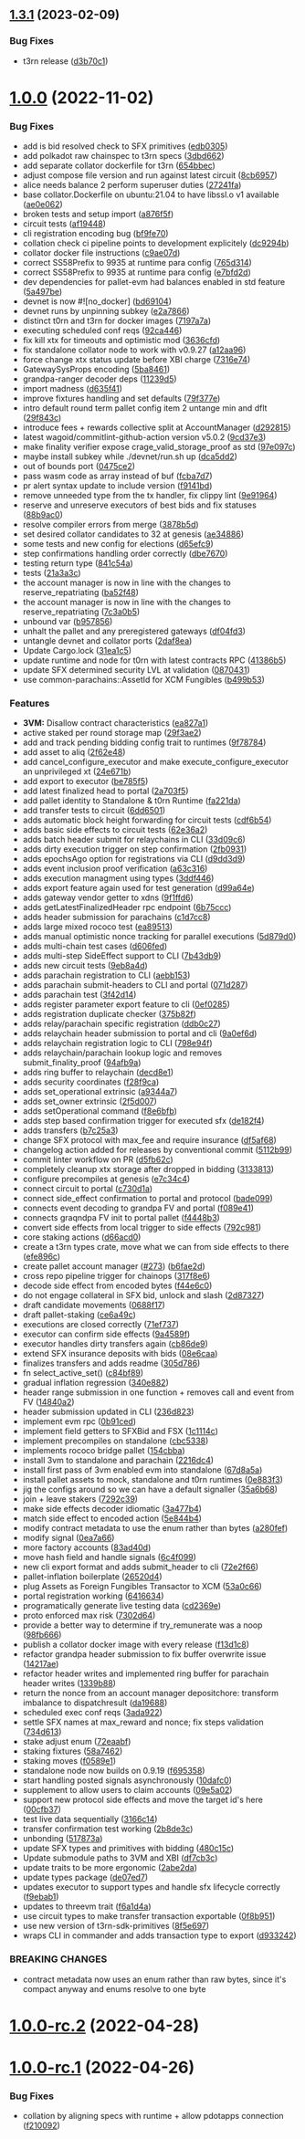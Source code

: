 ## [1.3.1](https://github.com/t3rn/t3rn/compare/v1.0.0...v1.3.1) (2023-02-09)


### Bug Fixes

* t3rn release ([d3b70c1](https://github.com/t3rn/t3rn/commit/d3b70c1fa9932a563aa0959496423da001fe4957))



# [1.0.0](https://github.com/t3rn/t3rn/compare/v1.1.0-rc.0...v1.0.0) (2022-11-02)


### Bug Fixes

* add is bid resolved check to SFX primitives ([edb0305](https://github.com/t3rn/t3rn/commit/edb03052ea47bc6b6ad664ebcb33b1fa7076cad6))
* add polkadot raw chainspec to t3rn specs ([3dbd662](https://github.com/t3rn/t3rn/commit/3dbd66238985804923c1e7edee2d5512c3ebe63b))
* add separate collator dockerfile for t3rn ([654bbec](https://github.com/t3rn/t3rn/commit/654bbec3ef2ab826150b4dd442923f38c6cdd93d))
* adjust compose file version and run against latest circuit ([8cb6957](https://github.com/t3rn/t3rn/commit/8cb695701485c280798c9389d78f46023933208a))
* alice needs balance 2 perform superuser duties ([27241fa](https://github.com/t3rn/t3rn/commit/27241fa469cec8b751d5c317c924796802d8a90b))
* base collator.Dockerfile on ubuntu:21.04 to have libssl.o v1 available ([ae0e062](https://github.com/t3rn/t3rn/commit/ae0e0629cb44e4cab491d7721bac4ea32de42c46))
* broken tests and setup import ([a876f5f](https://github.com/t3rn/t3rn/commit/a876f5fce565b3e8e7c7ad56ee23ec905942c3de))
* circuit tests ([af19448](https://github.com/t3rn/t3rn/commit/af1944874c51b61a303d38073054444efe542363))
* cli registration encoding bug ([bf9fe70](https://github.com/t3rn/t3rn/commit/bf9fe707225e892513099b83ae78092f3fb8993d))
* collation check ci pipeline points to development explicitely ([dc9294b](https://github.com/t3rn/t3rn/commit/dc9294b0b52c106d8fb5d96c85070fd85dbc5b03))
* collator docker file instructions ([c9ae07d](https://github.com/t3rn/t3rn/commit/c9ae07df8936afee2a5fac8b404db768405b34c0))
* correct SS58Prefix to 9935 at runtime para config ([765d314](https://github.com/t3rn/t3rn/commit/765d3143fd04c8c4754bd078be995aaf4868d862))
* correct SS58Prefix to 9935 at runtime para config ([e7bfd2d](https://github.com/t3rn/t3rn/commit/e7bfd2d979478a2b8e60dd3153ca68dc111beffb))
* dev dependencies for pallet-evm had balances enabled in std feature ([5a497be](https://github.com/t3rn/t3rn/commit/5a497be4901bc831ac83c8455b6cc5583355cb52))
* devnet is now #![no_docker] ([bd69104](https://github.com/t3rn/t3rn/commit/bd6910408eefe4b31e33bc6e1c4172746954f8dd))
* devnet runs by unpinning subkey ([e2a7866](https://github.com/t3rn/t3rn/commit/e2a7866efe54e9b94e518bfe27d1864862fd6865))
* distinct t0rn and t3rn for docker images ([7197a7a](https://github.com/t3rn/t3rn/commit/7197a7ae6522bccdc22f65ddb47412bf899c11ed))
* executing scheduled conf reqs ([92ca446](https://github.com/t3rn/t3rn/commit/92ca44648f3269344fb9344f13109d58e3545df9))
* fix kill xtx for timeouts and optimistic mod ([3636cfd](https://github.com/t3rn/t3rn/commit/3636cfd147b032710169c61b72677da5128b99d5))
* fix standalone collator node to work with v0.9.27 ([a12aa96](https://github.com/t3rn/t3rn/commit/a12aa9663a29643ee62ae913c56ce5b52b4eae43))
* force change xtx status update before XBI charge ([7316e74](https://github.com/t3rn/t3rn/commit/7316e74cb4e3e2937c3dc60935b623fd509bb3ba))
* GatewaySysProps encoding ([5ba8461](https://github.com/t3rn/t3rn/commit/5ba8461b55d45249e1c3085516fe17ee9356731e))
* grandpa-ranger decoder deps ([11239d5](https://github.com/t3rn/t3rn/commit/11239d563dc4d570262ae062c71d9b476c87770b))
* import madness ([d635f41](https://github.com/t3rn/t3rn/commit/d635f414852de93af0f38c4772c0bc845503fca6))
* improve fixtures handling and set defaults ([79f377e](https://github.com/t3rn/t3rn/commit/79f377edc1f05447f3861759f3d042d9ac8a889a))
* intro default round term pallet config item 2 untange min and dflt ([29f843c](https://github.com/t3rn/t3rn/commit/29f843cb247a775912a9786df26894e474e841e7))
* introduce fees + rewards collective split at AccountManager ([d292815](https://github.com/t3rn/t3rn/commit/d29281503452d9cd60bdfedc327756b3deef9474))
* latest wagoid/commitlint-github-action version v5.0.2 ([9cd37e3](https://github.com/t3rn/t3rn/commit/9cd37e3097326b40754d45de3a4d53eb1158e4de))
* make finality verifier expose crage_valid_storage_proof as std ([97e097c](https://github.com/t3rn/t3rn/commit/97e097ca4c7b1f889a03e261c60e36fe8fa83c7a))
* maybe install subkey while ./devnet/run.sh up ([dca5dd2](https://github.com/t3rn/t3rn/commit/dca5dd2962d207252f45186ef973db7f4f9857b2))
* out of bounds port ([0475ce2](https://github.com/t3rn/t3rn/commit/0475ce2e6474277368a6132330d65b60129c9c4f))
* pass wasm code as array instead of buf ([fcba7d7](https://github.com/t3rn/t3rn/commit/fcba7d7377519032ba638dbe43fd9b92062a9912))
* pr alert syntax update to include version ([f9141bd](https://github.com/t3rn/t3rn/commit/f9141bdea34d8c35b7e5170a5bb5e113945226f8))
* remove unneeded type from the tx handler, fix clippy lint ([9e91964](https://github.com/t3rn/t3rn/commit/9e919641fe7ac50f1b984c0b0954753aa41e3ab7))
* reserve and unreserve executors of best bids and fix statuses ([88b9ac0](https://github.com/t3rn/t3rn/commit/88b9ac03c46b92838512bbc16e64e9d45acc8224))
* resolve compiler errors from merge ([3878b5d](https://github.com/t3rn/t3rn/commit/3878b5da21695c23ae90284bdaf9ef4a5cbaf390))
* set desired collator candidates to 32 at genesis ([ae34886](https://github.com/t3rn/t3rn/commit/ae34886a6fddf78c1021d485bdc53ad54fd484a6))
* some tests and new config for elections ([d65efc9](https://github.com/t3rn/t3rn/commit/d65efc9518b8001ddeccafc8224979e06894523b))
* step confirmations handling order correctly ([dbe7670](https://github.com/t3rn/t3rn/commit/dbe76702beb59e5f15c60f325e85ea8cc75c9f0c))
* testing return type ([841c54a](https://github.com/t3rn/t3rn/commit/841c54ad77f27a277491f2317ac60f1224ea04da))
* tests ([21a3a3c](https://github.com/t3rn/t3rn/commit/21a3a3c45ba6b358fa9915f2da2080dbe5c918ec))
* the account manager is now in line with the changes to reserve_repatriating ([ba52f48](https://github.com/t3rn/t3rn/commit/ba52f486ad2b3464cd40b49c0ef63d6d559c5dc0))
* the account manager is now in line with the changes to reserve_repatriating ([7c3a0b5](https://github.com/t3rn/t3rn/commit/7c3a0b5351d60367c02dccdcac796ea7e55aa7e2))
* unbound var ([b957856](https://github.com/t3rn/t3rn/commit/b95785650d8a2bc9e9b8c27b746130dbfe7629bf))
* unhalt the pallet and any preregistered gateways ([df04fd3](https://github.com/t3rn/t3rn/commit/df04fd3e1742a0075ca3542d74660f699a1f0bbd))
* untangle devnet and collator ports ([2daf8ea](https://github.com/t3rn/t3rn/commit/2daf8ea63fa734381adee31527c07c004c3dabcf))
* Update Cargo.lock ([31ea1c5](https://github.com/t3rn/t3rn/commit/31ea1c56c6762be0e4f2ceb631f4d3bebe77dcd1))
* update runtime and node for t0rn with latest contracts RPC ([41386b5](https://github.com/t3rn/t3rn/commit/41386b5bbd6f1e3af51a6f993ee150fde5e5d110))
* update SFX determined security LVL at validation ([0870431](https://github.com/t3rn/t3rn/commit/08704314585717a2e04918b7ad90017a2afb45f5))
* use common-parachains::AssetId for XCM Fungibles ([b499b53](https://github.com/t3rn/t3rn/commit/b499b532405225ed4116fa7f2aec79040876ac13))


### Features

* **3VM:** Disallow contract characteristics ([ea827a1](https://github.com/t3rn/t3rn/commit/ea827a12c78be96fb4cdbc644f944cfce634e9ea))
* active staked per round storage map ([29f3ae2](https://github.com/t3rn/t3rn/commit/29f3ae23f24e3719b62c8e217e5fbcd376d9b493))
* add and track pending bidding config trait to runtimes ([9f78784](https://github.com/t3rn/t3rn/commit/9f78784f6c76019d40a2ff9c328dfce05adf2442))
* add asset to aliq ([2f62e48](https://github.com/t3rn/t3rn/commit/2f62e481ab29281724523887e5b0be8096e31bb8))
* add cancel_configure_executor and make execute_configure_executor an unprivileged xt ([24e671b](https://github.com/t3rn/t3rn/commit/24e671bf9e5df56360ea2710039acc1b7edc48d4))
* add export to executor ([be785f5](https://github.com/t3rn/t3rn/commit/be785f56381993610aee9facc3256108e235ff1a))
* add latest finalized head to portal ([2a703f5](https://github.com/t3rn/t3rn/commit/2a703f5be54bc9f0d58c0a9682c69446cb102969))
* add pallet identity to Standalone & t0rn Runtime ([fa221da](https://github.com/t3rn/t3rn/commit/fa221da5af4bc449b889610338e50622709fbbab))
* add transfer tests to circuit ([6dd6501](https://github.com/t3rn/t3rn/commit/6dd65013e9222f96c477534e3976d65772409f3a))
* adds automatic block height forwarding for circuit tests ([cdf6b54](https://github.com/t3rn/t3rn/commit/cdf6b54a76a1d681ae9c46e59640d238f1f76945))
* adds basic side effects to circuit tests ([62e36a2](https://github.com/t3rn/t3rn/commit/62e36a264682f0553608096862f71f24330bfbf7))
* adds batch header submit for relaychains in CLI ([33d09c6](https://github.com/t3rn/t3rn/commit/33d09c6ae650bfd35dedf168c304baecaf54ed7a))
* adds dirty execution trigger on step confirmation ([2fb0931](https://github.com/t3rn/t3rn/commit/2fb09312540c70f561e9e58e3ceb6314029bd3be))
* adds epochsAgo option for registrations via CLI ([d9dd3d9](https://github.com/t3rn/t3rn/commit/d9dd3d9dbf214fdb5e3f9024016e9439ca05aad7))
* adds event inclusion proof verification ([a63c316](https://github.com/t3rn/t3rn/commit/a63c316a190db1f95670d6ed41016b23edb79336))
* adds execution managment using types ([3ddf446](https://github.com/t3rn/t3rn/commit/3ddf446f93909db2ce9f77b8edff3453058f3f32))
* adds export feature again used for test generation ([d99a64e](https://github.com/t3rn/t3rn/commit/d99a64ec2492cf344ae1d5d51a59a8798a7a0721))
* adds gateway vendor getter to xdns ([9f1ffd6](https://github.com/t3rn/t3rn/commit/9f1ffd60196b502186751d6fd2a57a8061c20be1))
* adds getLatestFinalizedHeader rpc endpoint ([6b75ccc](https://github.com/t3rn/t3rn/commit/6b75ccc19a08e1a403d8a38743ebaadfff7fbc21))
* adds header submission for parachains ([c1d7cc8](https://github.com/t3rn/t3rn/commit/c1d7cc883225024356e71d836a5d9372fe16d9ff))
* adds large mixed rococo test ([ea89513](https://github.com/t3rn/t3rn/commit/ea895134db1ae40ab7c6b07a8a3c5f090e95794c))
* adds manual optimistic nonce tracking for parallel executions ([5d879d0](https://github.com/t3rn/t3rn/commit/5d879d0307b2dc7f45e3c72af9d0fb1d2c9b931e))
* adds multi-chain test cases ([d606fed](https://github.com/t3rn/t3rn/commit/d606fed0f9f90af8f900b4fa6bed3964bc0df8a0))
* adds multi-step SideEffect support to CLI ([7b43db9](https://github.com/t3rn/t3rn/commit/7b43db9d29c12ce9ae891b1d657a1017fd280918))
* adds new circuit tests ([9eb8a4d](https://github.com/t3rn/t3rn/commit/9eb8a4db060c8b4661793fd44957572254dc45d3))
* adds parachain registration to CLI ([aebb153](https://github.com/t3rn/t3rn/commit/aebb153fdbc0ac65fea4cd3fd6319b2b5959ae30))
* adds parachain submit-headers to CLI and portal ([071d287](https://github.com/t3rn/t3rn/commit/071d287d0e0c16c713481b17dc1dce1c4307f2d7))
* adds parachain test ([3f42d14](https://github.com/t3rn/t3rn/commit/3f42d14868d86895c5aba2f72c70ae332b030591))
* adds register parameter export feature to cli ([0ef0285](https://github.com/t3rn/t3rn/commit/0ef0285bf4464cb9434e380c301580bfe29485cf))
* adds registration duplicate checker ([375b82f](https://github.com/t3rn/t3rn/commit/375b82ff8b3a273b3224c15e05aa62d7c6f0d71b))
* adds relay/parachain specific registration ([ddb0c27](https://github.com/t3rn/t3rn/commit/ddb0c27e2d5f60077cebf39a9d7c370cab0284b5))
* adds relaychain header submission to portal and cli ([9a0ef6d](https://github.com/t3rn/t3rn/commit/9a0ef6d286b0a25b7b5856097ae6dba6b15caee0))
* adds relaychain registration logic to CLI ([798e94f](https://github.com/t3rn/t3rn/commit/798e94f6cea5e1b4a7056f9dd5bc3507ecea6a0e))
* adds relaychain/parachain lookup logic and removes submit_finality_proof ([94afb9a](https://github.com/t3rn/t3rn/commit/94afb9afb0786d581d4774b2f15ff216ecbf0ae8))
* adds ring buffer to relaychain ([decd8e1](https://github.com/t3rn/t3rn/commit/decd8e1a3596180e1be17e95afaa781de420c077))
* adds security coordinates ([f28f9ca](https://github.com/t3rn/t3rn/commit/f28f9ca394deb1f3a2ef79721515425c47054ed8))
* adds set_operational extrinsic ([a9344a7](https://github.com/t3rn/t3rn/commit/a9344a79c783daa68a918f001a392d79b9d3beb7))
* adds set_owner extrinsic ([2f5d007](https://github.com/t3rn/t3rn/commit/2f5d0070b8e98becfb917a6ab9021fcc921e8aef))
* adds setOperational command ([f8e6bfb](https://github.com/t3rn/t3rn/commit/f8e6bfb8e898a412b4fb9d83e1814cef553be508))
* adds step based confirmation trigger for executed sfx ([de182f4](https://github.com/t3rn/t3rn/commit/de182f4a51c355cf0898349b48e87a9d5c8e4cc9))
* adds transfers ([b7c25a3](https://github.com/t3rn/t3rn/commit/b7c25a394ebf939877401d0cfcfdda4c319610f6))
* change SFX protocol with max_fee and require insurance ([df5af68](https://github.com/t3rn/t3rn/commit/df5af6826e1f85ed6272d2ba39a4f7738607f75d))
* changelog action added for releases by conventional commit ([5112b99](https://github.com/t3rn/t3rn/commit/5112b991fc248c0cbe298d6356bf1b84a3616deb))
* commit linter workflow on PR ([d5fb62c](https://github.com/t3rn/t3rn/commit/d5fb62cb602c358e9363b28d6736127103b2fda8))
* completely cleanup xtx storage after dropped in bidding ([3133813](https://github.com/t3rn/t3rn/commit/3133813c3351a0de8dd412043c875a028396347c))
* configure precompiles at genesis ([e7c34c4](https://github.com/t3rn/t3rn/commit/e7c34c4f15fc249c09b78b348c7bc2beaa5c9a8e))
* connect circuit to portal ([c730d1a](https://github.com/t3rn/t3rn/commit/c730d1ab6c96c47660147b801396c5b4448098b8))
* connect side_effect confirmation to portal and protocol ([bade099](https://github.com/t3rn/t3rn/commit/bade0992e1f45b33b84928a56f61d050b3a60028))
* connects event decoding to grandpa FV and portal ([f089e41](https://github.com/t3rn/t3rn/commit/f089e4141a507348e68975199fd828909e7aed04))
* connects graqndpa FV init to portal pallet ([f4448b3](https://github.com/t3rn/t3rn/commit/f4448b3c109ae7da9075da25d5950f9481dad6c9))
* convert side effects from local trigger to side effects ([792c981](https://github.com/t3rn/t3rn/commit/792c9816b4b0ef70b6bfd295e80809eb7be22d8f))
* core staking actions ([d66acd0](https://github.com/t3rn/t3rn/commit/d66acd0a567af260e5dc19675d954b3824a6eb3c))
* create a t3rn types crate, move what we can from side effects to there ([efe896c](https://github.com/t3rn/t3rn/commit/efe896c051a984d89d6be3b57b63674804b6185e))
* create pallet account manager ([#273](https://github.com/t3rn/t3rn/issues/273)) ([b6fae2d](https://github.com/t3rn/t3rn/commit/b6fae2d2add831e9ee348fb6bb4d3381b34a2a51))
* cross repo pipeline trigger for chainops ([317f8e6](https://github.com/t3rn/t3rn/commit/317f8e6a4f140185c6cafad24ef8f24ca795cf4b))
* decode side effect from encoded bytes ([f44e6c0](https://github.com/t3rn/t3rn/commit/f44e6c086543144f2c5a0e89b19a44c209929c68))
* do not engage collateral in SFX bid, unlock and slash ([2d87327](https://github.com/t3rn/t3rn/commit/2d87327f59077d8830263bd63eded46920d5bf9a))
* draft candidate movements ([0688f17](https://github.com/t3rn/t3rn/commit/0688f17fc447cc5268b5a3a94a27ea224398811c))
* draft pallet-staking ([ce6a49c](https://github.com/t3rn/t3rn/commit/ce6a49c425ff7cb4cab00888b5a5d357c8cac3ca))
* executions are closed correctly ([71ef737](https://github.com/t3rn/t3rn/commit/71ef737922192e4c028734e10256c02a2f773af0))
* executor can confirm side effects ([9a4589f](https://github.com/t3rn/t3rn/commit/9a4589fa616885a10c50a14fca5acc6577f802fc))
* executor handles dirty transfers again ([cb86de9](https://github.com/t3rn/t3rn/commit/cb86de962e4e79e92a8b491d991cfcf99429ec59))
* extend SFX insurance deposits with bids ([08e6caa](https://github.com/t3rn/t3rn/commit/08e6caa86e800c05d3406164b3553ec6eb5fa492))
* finalizes transfers and adds readme ([305d786](https://github.com/t3rn/t3rn/commit/305d786c1f39e854fc8f2012fd225886b95f0454))
* fn select_active_set() ([c84bf89](https://github.com/t3rn/t3rn/commit/c84bf89b332607f29c6e1bbb84f515d9676a1d56))
* gradual inflation regression ([340e882](https://github.com/t3rn/t3rn/commit/340e88276ba62064674f60c89fc371b4d5841b71))
* header range submission in one function + removes call and event from FV ([14840a2](https://github.com/t3rn/t3rn/commit/14840a2176a464e7b33c2f991d7afb4aa7f728ea))
* header submission updated in CLI ([236d823](https://github.com/t3rn/t3rn/commit/236d8235927185b5f72dfa40d3ffbce73981ea85))
* implement evm rpc ([0b91ced](https://github.com/t3rn/t3rn/commit/0b91ced19191144ac6e6611d297843c91c98b63e))
* implement field getters to SFXBid and FSX ([1c1114c](https://github.com/t3rn/t3rn/commit/1c1114ca3457b04bbd34be8e3de88d9c1c5f51be))
* implement precompiles on standalone ([cbc5338](https://github.com/t3rn/t3rn/commit/cbc53383f77ea2891315e90f1130f75376282290))
* implements rococo bridge pallet ([154cbba](https://github.com/t3rn/t3rn/commit/154cbba0cfc409a36657a9aceed6a8c938a6cfd3))
* install 3vm to standalone and parachain ([2216dc4](https://github.com/t3rn/t3rn/commit/2216dc4da4cb350d1bfbdf82355ad88e2b81219d))
* install first pass of 3vm enabled evm into standalone ([67d8a5a](https://github.com/t3rn/t3rn/commit/67d8a5a81b32748483bdb457574b1961c2447d50))
* install pallet assets to mock, standalone and t0rn runtimes ([0e883f3](https://github.com/t3rn/t3rn/commit/0e883f3244aabee6641dc7eeb3c4030b24e337b8))
* jig the configs around so we can have a default signaller ([35a6b68](https://github.com/t3rn/t3rn/commit/35a6b68332874fd45690b2e827cbf7465c4b527e))
* join + leave stakers ([7292c39](https://github.com/t3rn/t3rn/commit/7292c39b0eb811a0158f9c94b5dbc1e4ccd6c7ca))
* make side effects decoder idiomatic ([3a477b4](https://github.com/t3rn/t3rn/commit/3a477b459a52d07e215321adbbb4fb0528b7a238))
* match side effect to encoded action ([5e844b4](https://github.com/t3rn/t3rn/commit/5e844b4bbc446df9ba0c28123a9ac28bc305b497))
* modify contract metadata to use the enum rather than bytes ([a280fef](https://github.com/t3rn/t3rn/commit/a280fef004be99a08428292875be88e9bc5deb53))
* modify signal ([0ea7a66](https://github.com/t3rn/t3rn/commit/0ea7a667c33efdb0f4b65d1a0753cb2cf79a6287))
* more factory accounts ([83ad40d](https://github.com/t3rn/t3rn/commit/83ad40daa96028e48be85e8902a67d98a6b78577))
* move hash field and handle signals ([6c4f099](https://github.com/t3rn/t3rn/commit/6c4f0991286940af2f1aa4cb5fd739d4262a106d))
* new cli export format and adds submit_header to cli ([72e2f66](https://github.com/t3rn/t3rn/commit/72e2f663f44c9f22f50a1dd4c4ef9c87cd226aea))
* pallet-inflation boilerplate ([26520d4](https://github.com/t3rn/t3rn/commit/26520d418565ccb84de3d3d1ba708dceb8377ad8))
* plug Assets as Foreign Fungibles Transactor to XCM ([53a0c66](https://github.com/t3rn/t3rn/commit/53a0c665f32ff735783431c3baeb2191a0511c47))
* portal registration working ([6416634](https://github.com/t3rn/t3rn/commit/641663452d10d5a5f00159accd6b180abd1f1c03))
* programatically generate live testing data ([cd2369e](https://github.com/t3rn/t3rn/commit/cd2369e7d74d35390c29956dc94432ea40efb4bf))
* proto enforced max risk ([7302d64](https://github.com/t3rn/t3rn/commit/7302d642edba991bac824cd95956586fd7359521))
* provide a better way to determine if try_remunerate was a noop ([98fb666](https://github.com/t3rn/t3rn/commit/98fb6663518155ed16e665345f5577db53c59e28))
* publish a collator docker image with every release ([f13d1c8](https://github.com/t3rn/t3rn/commit/f13d1c819645f41701cd79afa40d115572c32216))
* refactor grandpa header submission to fix buffer overwrite issue ([14217ae](https://github.com/t3rn/t3rn/commit/14217aef445ccf5edb152821f87ae85bb2276ece))
* refactor header writes and implemented ring buffer for parachain header writes ([1339b88](https://github.com/t3rn/t3rn/commit/1339b88185581456676d229908f421ebdda3d5b2))
* return the nonce from an account manager depositchore: transform imbalance to dispatchresult ([da19688](https://github.com/t3rn/t3rn/commit/da19688ceffe1cb8a51993ea12790c71af876cb6))
* scheduled exec conf reqs ([3ada922](https://github.com/t3rn/t3rn/commit/3ada9222ce11f72c16f9968ea6e65f0cbaa0031a))
* settle SFX names at max_reward and nonce; fix steps validation ([734d613](https://github.com/t3rn/t3rn/commit/734d61395a549aa8c925d3bc9a9baa3575c043b2))
* stake adjust enum ([72eaabf](https://github.com/t3rn/t3rn/commit/72eaabf0e2f2091856d25fee3b3b3aa91c5fd27f))
* staking fixtures ([58a7462](https://github.com/t3rn/t3rn/commit/58a746248b867a70bb5282065627456b54d70cf8))
* staking moves ([f0589e1](https://github.com/t3rn/t3rn/commit/f0589e1b5fc94b4f82336a1219d87664f64065b4))
* standalone node now builds on 0.9.19 ([f695358](https://github.com/t3rn/t3rn/commit/f695358cc11457d907f1250d29084d6841cc3723))
* start handling posted signals asynchronously ([10dafc0](https://github.com/t3rn/t3rn/commit/10dafc025c148567e329b9c9213854208b66f406))
* supplement to allow users to claim accounts ([09e5a02](https://github.com/t3rn/t3rn/commit/09e5a02605ca73437768d0c6dfa799bd11f09997))
* support new protocol side effects and move the target id's here ([00cfb37](https://github.com/t3rn/t3rn/commit/00cfb37b3dbe225f6e5f0917608baf8d8bb36020))
* test live data sequentially ([3166c14](https://github.com/t3rn/t3rn/commit/3166c14e3ea489ebbc51886d35f11b9ef134ab57))
* transfer confirmation test working ([2b8de3c](https://github.com/t3rn/t3rn/commit/2b8de3c19d3d4aca3550ab971925c21d21f0eee5))
* unbonding ([517873a](https://github.com/t3rn/t3rn/commit/517873a9f906a85cc3dba68a1c026ea0eeac93ef))
* update SFX types and primitives with bidding ([480c15c](https://github.com/t3rn/t3rn/commit/480c15cb005f050465ad103169e653e443a42db8))
* Update submodule paths to 3VM and XBI ([df7cb3c](https://github.com/t3rn/t3rn/commit/df7cb3cc5db27c9d557aaecb40741ea339863a55))
* update traits to be more ergonomic ([2abe2da](https://github.com/t3rn/t3rn/commit/2abe2da2dba01f4a46719fb2a419347bba443574))
* update types package ([de07ed7](https://github.com/t3rn/t3rn/commit/de07ed729366b12a042eeaff517560cdae8ee2aa))
* updates executor to support types and handle sfx lifecycle correctly ([f9ebab1](https://github.com/t3rn/t3rn/commit/f9ebab1c5d95b5fa638ba9fa55df942f151633c2))
* updates to threevm trait ([f6a1d4a](https://github.com/t3rn/t3rn/commit/f6a1d4a20eaf447ec9163c076f9a0fb122f41518))
* use circuit types to make transfer transaction exportable ([0f8b951](https://github.com/t3rn/t3rn/commit/0f8b951af803c5a4d4e22ac8fa6bf5013f76c0ef))
* use new version of t3rn-sdk-primitives ([8f5e697](https://github.com/t3rn/t3rn/commit/8f5e697da7466d6f84ceb5c78fa47d235824e049))
* wraps CLI in commander and adds transaction type to export ([d933242](https://github.com/t3rn/t3rn/commit/d93324275e212c72e05beb633a6a9e1b81acd730))


### BREAKING CHANGES

* contract metadata now uses an enum rather than raw bytes, since it's compact anyway and enums resolve to one byte



# [1.0.0-rc.2](https://github.com/t3rn/t3rn/compare/v1.0.0-rc.1...v1.0.0-rc.2) (2022-04-28)



# [1.0.0-rc.1](https://github.com/t3rn/t3rn/compare/v1.0.0-rc.0...v1.0.0-rc.1) (2022-04-26)


### Bug Fixes

* collation by aligning specs with runtime + allow pdotapps connection ([f210092](https://github.com/t3rn/t3rn/commit/f2100920fbc7621090bcfaf92a07a71b2d5f2df5))



